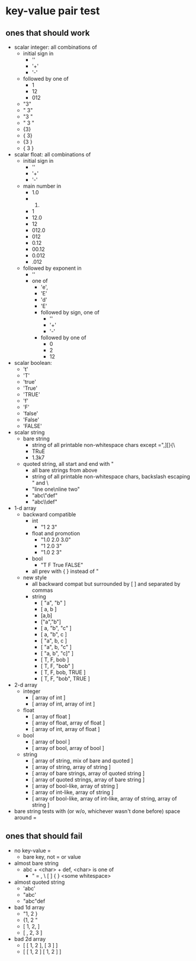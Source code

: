 # key-value pair test

## ones that should work

* scalar integer: all combinations of
    * initial sign in 
        * ''
        * '+'
        * '-'
    * followed by one of
        *  1
        *  12
        *  012
    * "3"
    * " 3"
    * "3 "
    * " 3 "
    * {3}
    * { 3}
    * {3 }
    * { 3 }
* scalar float: all combinations of
    * initial sign in 
        * ''
        * '+'
        * '-'
    * main number in
        * 1.0
        * 1.
        * 1
        * 12.0
        * 12
        * 012.0
        * 012
        * 0.12
        * 00.12
        * 0.012
        * .012
    * followed by exponent in
        * ''
        * one of 
            * 'e', 
            * 'E'
            * 'd'
            * 'E'
            * followed by sign, one of
                * ''
                * '+'
                * '-'
            * followed by one of
                * 0
                * 2
                * 12
* scalar boolean:
    * 't'
    * 'T'
    * 'true'
    * 'True'
    * 'TRUE'
    * 'f'
    * 'F'
    * 'false'
    * 'False'
    * 'FALSE'
* scalar string
    * bare string
        * string of all printable non-whitespace chars except =",\]\[\}\{\\
        * TRuE
        * 1.3k7
    * quoted string, all start and end with "
        * all bare strings from above
        * string of all printable non-whitespace chars, backslash escaping " and \\
        * "line one\\nline two"
        * "abc\\"def"
        * "abc\\\\def"
* 1-d array
    * backward compatible
        * int
            * "1 2 3"
        * float and promotion
            * "1.0 2.0 3.0"
            * "1 2.0 3"
            * "1.0 2 3"
        * bool
            * "T F True FALSE"
        * all prev with \{ \} instead of "
    * new style
        * all backward compat but surrounded by \[ \] and separated by commas
        * string
            * [ "a", "b" ]
            * [ a, b ]
            * [a,b]
            * ["a","b"]
            * [ a, "b", "c" ]
            * [ a, "b", c ]
            * [ "a", b, c ]
            * [ "a", b, "c" ]
            * [ "a, b", "c]" ]
            * [ T, F, bob ]
            * [ T, F, "bob" ]
            * [ T, F, bob, TRUE ]
            * [ T, F, "bob", TRUE ]
* 2-d array
    * integer
        * \[ array of int \]
        * \[ array of int, array of int \]
    * float
        * \[ array of float \]
        * \[ array of float, array of float \]
        * \[ array of int, array of float \]
    * bool
        * \[ array of bool \]
        * \[ array of bool, array of bool \]
    * string
        * \[ array of string, mix of bare and quoted \]
        * \[ array of string, array of string \]
        * \[ array of bare strings, array of quoted string \]
        * \[ array of quoted strings, array of bare string \]
        * \[ array of bool-like, array of string \]
        * \[ array of int-like, array of string \]
        * \[ array of bool-like, array of int-like, array of string, array of string \]
* bare string tests with (or w/o, whichever wasn't done before) space around =

## ones that should fail

* no key-value =
    * bare key, not = or value
* almost bare string
    * abc + &lt;char> + def, &lt;char> is one of
        * " = , \\ \[ \] \{ \} &lt;some whitespace>
* almost quoted string
    * 'abc'
    * "abc'
    * "abc\"def
* bad 1d array
    * "1, 2 }
    * {1, 2 "
    * [ 1, 2, ]
    * [ , 2, 3 ]
* bad 2d array
    * \[ \[ 1, 2 \], \[ 3 \] \]
    * \[ \[ 1, 2 \] \[ 1, 2 \] \]

